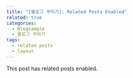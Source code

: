 ```yaml
---
title: "[블로그 꾸미기]: Related Posts Enabled"
related: true
categories: 
  - Blogsample
  - 블로그 꾸미기
tags:
  - related posts
  - layout
---
```


This post has related posts enabled.